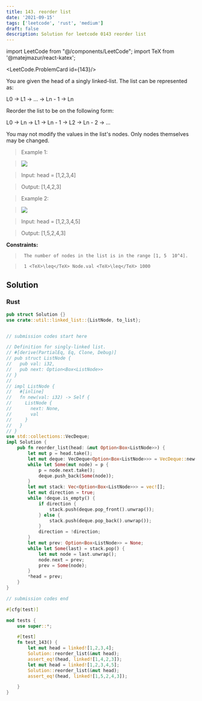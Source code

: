 ```yaml
---
title: 143. reorder list
date: '2021-09-15'
tags: ['leetcode', 'rust', 'medium']
draft: false
description: Solution for leetcode 0143 reorder list
---
```

import LeetCode from "@/components/LeetCode";
import TeX from '@matejmazur/react-katex';

<LeetCode.ProblemCard id={143}/>
 

  You are given the head of a singly linked-list. The list can be represented as:

  

  L0 &rarr; L1 &rarr; &hellip; &rarr; Ln - 1 &rarr; Ln

  

  Reorder the list to be on the following form:

  

  L0 &rarr; Ln &rarr; L1 &rarr; Ln - 1 &rarr; L2 &rarr; Ln - 2 &rarr; &hellip;

  

  You may not modify the values in the list's nodes. Only nodes themselves may be changed.

   

 >   Example 1:

 >   ![](https://assets.leetcode.com/uploads/2021/03/04/reorder1linked-list.jpg)

 >   Input: head <TeX>=</TeX> [1,2,3,4]

 >   Output: [1,4,2,3]

  

 >   Example 2:

 >   ![](https://assets.leetcode.com/uploads/2021/03/09/reorder2-linked-list.jpg)

 >   Input: head <TeX>=</TeX> [1,2,3,4,5]

 >   Output: [1,5,2,4,3]

  

   

  **Constraints:**

  

 >   	The number of nodes in the list is in the range [1, 5  10^4].

 >   	1 <TeX>\leq</TeX> Node.val <TeX>\leq</TeX> 1000


## Solution
### Rust
```rust
pub struct Solution {}
use crate::util::linked_list::{ListNode, to_list};


// submission codes start here

// Definition for singly-linked list.
// #[derive(PartialEq, Eq, Clone, Debug)]
// pub struct ListNode {
//   pub val: i32,
//   pub next: Option<Box<ListNode>>
// }
// 
// impl ListNode {
//   #[inline]
//   fn new(val: i32) -> Self {
//     ListNode {
//       next: None,
//       val
//     }
//   }
// }
use std::collections::VecDeque;
impl Solution {
    pub fn reorder_list(head: &mut Option<Box<ListNode>>) {
        let mut p = head.take();
        let mut deque: VecDeque<Option<Box<ListNode>>> = VecDeque::new();
        while let Some(mut node) = p {
            p = node.next.take();
            deque.push_back(Some(node));
        }
        let mut stack: Vec<Option<Box<ListNode>>> = vec![];
        let mut direction = true;
        while !deque.is_empty() {
            if direction {
                stack.push(deque.pop_front().unwrap());
            } else {
                stack.push(deque.pop_back().unwrap());
            }
            direction = !direction;
        }
        let mut prev: Option<Box<ListNode>> = None;
        while let Some(last) = stack.pop() {
            let mut node = last.unwrap();
            node.next = prev;
            prev = Some(node);
        }
        *head = prev;
    }
}

// submission codes end

#[cfg(test)]

mod tests {
    use super::*;

    #[test]
    fn test_143() {
        let mut head = linked![1,2,3,4];
        Solution::reorder_list(&mut head);
        assert_eq!(head, linked![1,4,2,3]);
        let mut head = linked![1,2,3,4,5];
        Solution::reorder_list(&mut head);
        assert_eq!(head, linked![1,5,2,4,3]);

    }
}

```
